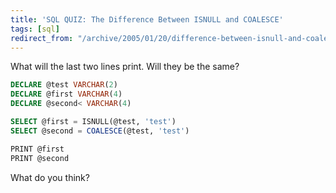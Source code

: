 ```yaml
---
title: 'SQL QUIZ: The Difference Between ISNULL and COALESCE'
tags: [sql]
redirect_from: "/archive/2005/01/20/difference-between-isnull-and-coalesce.aspx/"
---
```


What will the last two lines print. Will they be the same?

```sql
DECLARE @test VARCHAR(2)
DECLARE @first VARCHAR(4)
DECLARE @second< VARCHAR(4)

SELECT @first = ISNULL(@test, 'test')
SELECT @second = COALESCE(@test, 'test')

PRINT @first
PRINT @second
```

What do you think?

